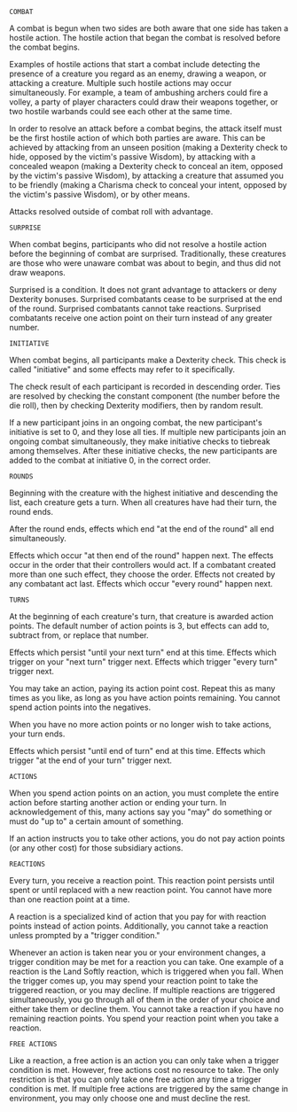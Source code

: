 	COMBAT

A combat is begun when two sides are both aware that one side has taken a hostile action.
The hostile action that began the combat is resolved before the combat begins.

Examples of hostile actions that start a combat include detecting the presence of a creature you regard as an enemy, drawing a weapon, or attacking a creature.
Multiple such hostile actions may occur simultaneously.
For example, a team of ambushing archers could fire a volley, a party of player characters could draw their weapons together, or two hostile warbands could see each other at the same time.

In order to resolve an attack before a combat begins, the attack itself must be the first hostile action of which both parties are aware.
This can be achieved by attacking from an unseen position (making a Dexterity check to hide, opposed by the victim's passive Wisdom), by attacking with a concealed weapon (making a Dexterity check to conceal an item, opposed by the victim's passive Wisdom), by attacking a creature that assumed you to be friendly (making a Charisma check to conceal your intent, opposed by the victim's passive Wisdom), or by other means.

Attacks resolved outside of combat roll with advantage.

	SURPRISE

When combat begins, participants who did not resolve a hostile action before the beginning of combat are surprised.
Traditionally, these creatures are those who were unaware combat was about to begin, and thus did not draw weapons.

Surprised is a condition. It does not grant advantage to attackers or deny Dexterity bonuses.
Surprised combatants cease to be surprised at the end of the round.
Surprised combatants cannot take reactions.
Surprised combatants receive one action point on their turn instead of any greater number.

	INITIATIVE

When combat begins, all participants make a Dexterity check.
This check is called "initiative" and some effects may refer to it specifically.

The check result of each participant is recorded in descending order.
Ties are resolved by checking the constant component (the number before the die roll), then by checking Dexterity modifiers, then by random result.

If a new participant joins in an ongoing combat, the new participant's initiative is set to 0, and they lose all ties.
If multiple new participants join an ongoing combat simultaneously, they make initiative checks to tiebreak among themselves.
After these initiative checks, the new participants are added to the combat at initiative 0, in the correct order.
	
	ROUNDS

Beginning with the creature with the highest initiative and descending the list, each creature gets a turn.
When all creatures have had their turn, the round ends.

After the round ends, effects which end "at the end of the round" all end simultaneously.

Effects which occur "at then end of the round" happen next.
The effects occur in the order that their controllers would act.
If a combatant created more than one such effect, they choose the order.
Effects not created by any combatant act last.
Effects which occur "every round" happen next.

	TURNS

At the beginning of each creature's turn, that creature is awarded action points.
The default number of action points is 3, but effects can add to, subtract from, or replace that number.

Effects which persist "until your next turn" end at this time.
Effects which trigger on your "next turn" trigger next.
Effects which trigger "every turn" trigger next.

You may take an action, paying its action point cost.
Repeat this as many times as you like, as long as you have action points remaining.
You cannot spend action points into the negatives.

When you have no more action points or no longer wish to take actions, your turn ends.

Effects which persist "until end of turn" end at this time.
Effects which trigger "at the end of your turn" trigger next.

	ACTIONS

When you spend action points on an action, you must complete the entire action before starting another action or ending your turn.
In acknowledgement of this, many actions say you "may" do something or must do "up to" a certain amount of something.

If an action instructs you to take other actions, you do not pay action points (or any other cost) for those subsidiary actions.

	REACTIONS

Every turn, you receive a reaction point.
This reaction point persists until spent or until replaced with a new reaction point.
You cannot have more than one reaction point at a time.

A reaction is a specialized kind of action that you pay for with reaction points instead of action points.
Additionally, you cannot take a reaction unless prompted by a "trigger condition."

Whenever an action is taken near you or your environment changes, a trigger condition may be met for a reaction you can take.
One example of a reaction is the Land Softly reaction, which is triggered when you fall.
When the trigger comes up, you may spend your reaction point to take the triggered reaction, or you may decline.
If multiple reactions are triggered simultaneously, you go through all of them in the order of your choice and either take them or decline them.
You cannot take a reaction if you have no remaining reaction points.
You spend your reaction point when you take a reaction.

	FREE ACTIONS

Like a reaction, a free action is an action you can only take when a trigger condition is met.
However, free actions cost no resource to take.
The only restriction is that you can only take one free action any time a trigger condition is met.
If multiple free actions are triggered by the same change in environment, you may only choose one and must decline the rest.
